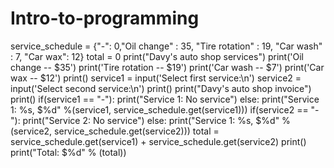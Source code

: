 # Intro-to-programming
service_schedule = {"-": 0,"Oil change" : 35, "Tire rotation" : 19, "Car wash" : 7, "Car wax": 12}
total = 0
print("Davy's auto shop services")
print('Oil change -- $35')
print('Tire rotation -- $19')
print('Car wash -- $7')
print('Car wax -- $12')
print()
service1 = input('Select first service:\n')
service2 = input('Select second service:\n')
print()
print("Davy's auto shop invoice")
print()
if(service1 == "-"):
  print("Service 1: No service")
else:
  print("Service 1: %s, $%d" %(service1, service_schedule.get(service1)))
if(service2 == "-"):
  print("Service 2: No service")
else:
  print("Service 1: %s, $%d" %(service2, service_schedule.get(service2)))
total = service_schedule.get(service1) + service_schedule.get(service2)
print()
print("Total: $%d" % (total))

    
    
